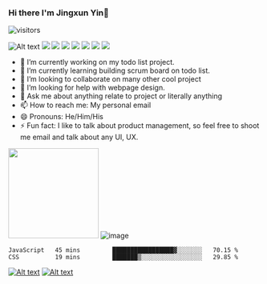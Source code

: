 ### Hi there I'm Jingxun Yin👋

![visitors](https://visitor-badge.glitch.me/badge?page_id=jxyin0513.visitor-badge)




![Alt text](https://img.shields.io/badge/Python-3776AB.svg?style=for-the-badge&logo=Python&logoColor=white)
![](https://img.shields.io/badge/JavaScript-F7DF1E.svg?style=for-the-badge&logo=JavaScript&logoColor=black)
![](https://img.shields.io/badge/Flask-000000.svg?style=for-the-badge&logo=Flask&logoColor=white)
![](https://img.shields.io/badge/React-61DAFB.svg?style=for-the-badge&logo=React&logoColor=black)
![](https://img.shields.io/badge/Redux-764ABC.svg?style=for-the-badge&logo=Redux&logoColor=white)
![](https://img.shields.io/badge/HTML5-E34F26.svg?style=for-the-badge&logo=HTML5&logoColor=white)
![](https://img.shields.io/badge/CSS3-1572B6.svg?style=for-the-badge&logo=CSS3&logoColor=white)
![](https://img.shields.io/badge/PostgreSQL-4169E1.svg?style=for-the-badge&logo=PostgreSQL&logoColor=white)


- 🔭 I’m currently working on my todo list project.
- 🌱 I’m currently learning building scrum board on todo list.
- 👯 I’m looking to collaborate on many other cool project
- 🤔 I’m looking for help with webpage design.
- 💬 Ask me about anything relate to project or literally anything
- 📫 How to reach me: My personal email
- 😄 Pronouns: He/Him/His
- ⚡ Fun fact: I like to talk about product management, so feel free to shoot me email and talk about any UI, UX.


<img height="180em" src="https://github-readme-stats.vercel.app/api?username=jxyin0513&show_icons=true&hide_border=true&&count_private=true&include_all_commits=true" /> ![image](https://github-readme-stats.vercel.app/api/top-langs/?username=jxyin0513)


<!--START_SECTION:waka-->

```text
JavaScript   45 mins         █████████████████▓░░░░░░░   70.15 %
CSS          19 mins         ███████▒░░░░░░░░░░░░░░░░░   29.85 %
```

<!--END_SECTION:waka-->




[![Alt text](https://camo.githubusercontent.com/ab157f6775de79be0a1001ed37be1ec4ec4529a9de146f306700d725aea9bce5/68747470733a2f2f696d672e736869656c64732e696f2f62616467652f4769744875622d3138313731372e7376673f7374796c653d666f722d7468652d6261646765266c6f676f3d476974487562266c6f676f436f6c6f723d7768697465)](https://github.com/jxyin0513)
[![Alt text](https://img.shields.io/badge/LinkedIn-0A66C2.svg?style=for-the-badge&logo=LinkedIn&logoColor=white)](https://www.linkedin.com/in/jingxun-yin-30397b156/)



<!--
**jxyin0513/jxyin0513** is a ✨ _special_ ✨ repository because its `README.md` (this file) appears on your GitHub profile.

Here are some ideas to get you started:

- 🔭 I’m currently working on ...
- 🌱 I’m currently learning ...
- 👯 I’m looking to collaborate on ...
- 🤔 I’m looking for help with ...
- 💬 Ask me about ...
- 📫 How to reach me: ...
- 😄 Pronouns: ...
- ⚡ Fun fact: ...
-->
